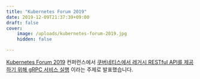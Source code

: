 ```yaml
---
title: "Kubernetes Forum 2019"
date: 2019-12-09T21:37:39+09:00
draft: false
cover:
    image: /uploads/kubernetes-forum-2019.jpg
    hidden: false

---
```


[Kubernetes Forum 2019](https://events19.linuxfoundation.org/events/kubernetes-forum-seoul-2019/)
컨퍼런스에서 [쿠버네티스에서 레거시 RESTful API를 제공하기 위해 gRPC 서비스 실행](https://events19.linuxfoundation.org/events/kubernetes-forum-seoul-2019/program/schedule-korean/)
이라는 주제로 발표했습니다.
